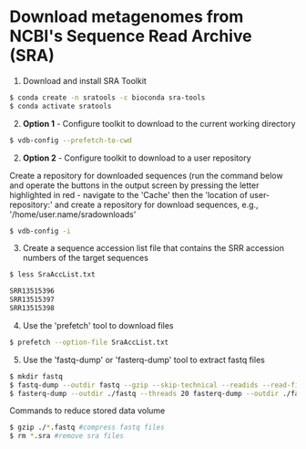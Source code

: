 # Download metagenomes from NCBI's Sequence Read Archive (SRA)

1. Download and install SRA Toolkit 

```bash
$ conda create -n sratools -c bioconda sra-tools
$ conda activate sratools
```

2. **Option 1** - Configure toolkit to download to the current working directory

```bash
$ vdb-config --prefetch-to-cwd
```

2. **Option 2** - Configure toolkit to download to a user repository

Create a repository for downloaded sequences (run the command below and operate the buttons in the output screen by pressing the letter highlighted in red - navigate to the 'Cache' then the 'location of user-repository:' and create a repository for download sequences, e.g., '/home/user.name/sradownloads'

```bash
$ vdb-config -i
```

3. Create a sequence accession list file that contains the SRR accession numbers of the target sequences

```bash
$ less SraAccList.txt

SRR13515396	
SRR13515397	
SRR13515398	
```

4. Use the 'prefetch' tool to download files

```bash
$ prefetch --option-file SraAccList.txt
```

5. Use the 'fastq-dump' or 'fasterq-dump' tool to extract fastq files

```bash
$ mkdir fastq
$ fastq-dump --outdir fastq --gzip --skip-technical --readids --read-filter pass --dumpbase --split-3 --clip *.sra #command can be run on multiple .sra files
$ fasterq-dump --outdir ./fastq --threads 20 fasterq-dump --outdir ./fastq --threads 20 *.sra #command can be multithreaded, but not run on multiple sra files
```

Commands to reduce stored data volume

```bash
$ gzip ./*.fastq #compress fastq files
$ rm *.sra #remove sra files
```
